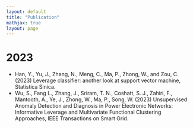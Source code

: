 ```yaml
---
layout: default
title: "Publication"
mathjax: true
layout: page
---
```

# 2023
* Han, Y.,  Yu, J., Zhang, N., Meng, C.,  Ma, P., Zhong, W., and  Zou, C. (2023) Leverage classifier: another look at support vector machine, Statistica Sinica. 
* Wu, S., Fang L., Zhang, J., Sriram, T. N., Coshatt, S. J., Zahiri, F., Mantooth, A., Ye, J., Zhong, W., Ma, P., Song, W. (2023) Unsupervised Anomaly Detection and Diagnosis in Power Electronic Networks: Informative Leverage and Multivariate Functional Clustering Approaches, IEEE Transactions on Smart Grid.
